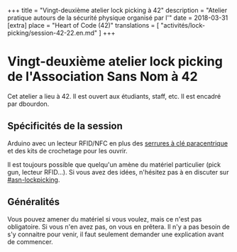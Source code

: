 +++
title = "Vingt-deuxième atelier lock picking à 42"
description = "Atelier pratique autours de la sécurité physique organisé par l'"
date = 2018-03-31
[extra]
place = "Heart of Code (42)"
translations = [
    "activités/lock-picking/session-42-22.en.md"
]
+++

# Vingt-deuxième atelier lock picking de l'Association Sans Nom à 42

Cet atelier a lieu à 42. Il est ouvert aux étudiants, staff, etc.
Il est encadré par dbourdon.

## Spécificités de la session

Arduino avec un lecteur RFID/NFC en plus des [serrures à clé
paracentrique](@/documentation/lock_picking/paracentrique/index.fr.md) et des
kits de crochetage pour les ouvrir.

Il est toujours possible que quelqu'un amène du matériel particulier (pick gun,
lecteur RFID…).
Si vous avez des idées, n'hésitez pas à en discuter sur <a href="
{{ slack42(channel=asn-lockpicking) }}">#asn-lockpicking</a>.

## Généralités

Vous pouvez amener du matériel si vous voulez, mais ce n'est pas obligatoire.
Si vous n'en avez pas, on vous en prêtera.
Il n'y a pas besoin de s'y connaitre pour venir, il faut seulement demander une
explication avant de commencer.
